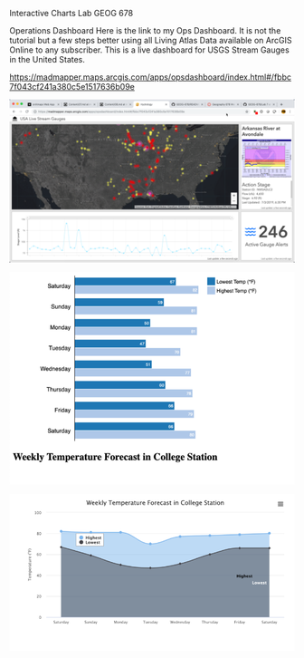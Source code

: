 Interactive Charts Lab
GEOG 678

Operations Dashboard
Here is the link to my Ops Dashboard. It is not the tutorial but a few steps better using all Living Atlas Data available on ArcGIS Online to any subscriber.  This is a live dashboard for USGS Stream Gauges in the United States.

https://madmapper.maps.arcgis.com/apps/opsdashboard/index.html#/fbbc7f043cf241a380c5e1517636b09e

![Screenshot 0](https://github.com/admptmn/GEOG-678/blob/master/Lab%207/Dashboard%20Screenshot.png)


![Screenshot 1](https://github.com/admptmn/GEOG-678/blob/master/Lab%207/D3.js/D3%20Screenshot.png)

![Screenshot 2](https://github.com/admptmn/GEOG-678/blob/master/Lab%207/Highchart/Highchart%20Screenshot.png)
